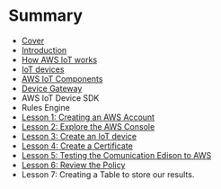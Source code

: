 # Summary

* [Cover](README.md)
* [Introduction](documentation/Introduction.md)
* [How AWS IoT works](how_aws_iot_works.md)
* [IoT devices](iot_devices.md)
* [AWS IoT Components](aws_iot_components.md)
* [Device Gateway](device_gateway.md)
* AWS IoT Device SDK
* Rules Engine
* [Lesson 1: Creating an AWS Account](lesson_1_creating_an_aws_account.md)
* [Lesson 2: Explore the AWS Console](lesson_2_explore_the_aws_console.md)
* [Lesson 3: Create an IoT device](lesson_3_create_an_iot_device.md)
* [Lesson 4: Create a Certificate](lesson_4_create_a_certificate.md)
* [Lesson 5: Testing the Comunication Edison to AWS](lesson_5_testing_comm.md)
* [Lesson 6: Review the Policy](lesson_5_create_a_policy.md)
* Lesson 7: Creating a Table to store our results.

